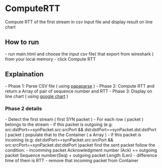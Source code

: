 # ComputeRTT
Compute RTT of the first stream in csv input file and display result on line chart
<h2>How to run</h2>
- run main.html and choose the input csv file( that export from wireshark ) from your local memory
- click Compute RTT
<h2>Explaination</h2>
- Phase 1: Parse CSV file ( using <a href='http://papaparse.com/'>papaparse</a> )
- Phase 2: Compute RTT and return a Array of pair of sequence number and RTT
- Phase 3: Display on line chart ( using <a href='https://developers.google.com/chart/'>google chart</a> )
<h3>Phase 2 details</h3>
- Detect the first stream ( first SYN packet )
- For each row ( packet ) belongs to the stream
  - if this packet is outgoing (e.g: src:dstPort==synPacket.src:srcPort && dst:dstPort==synPacket.dst:dstPort ) packet (  populate that to the Container ( a Array )
  - if this packet is incoming (e.g: dst:dstPort==synPacket.src:srcPort && src:srcPort==synPacket.dst:dstPort )packet find the sent packet follow the condition:
    - incomming packet Acknowledgment number (Ack) == outgoing packet Sequence number(Seq) + outgoing packet Length (Len)
    - difference time of them is RTT
    - remove that incoming packet from Container
